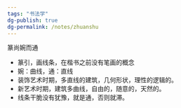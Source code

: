 ```yaml
---
tags: "书法学"
dg-publish: true
dg-permalink: /notes/zhuanshu
---
```


篆尚婉而通
- 篆引，画线条，在楷书之前没有笔画的概念
- 婉：曲线，通：直线
- 装饰艺术时期，多直线的建筑，几何形状，理性的逻辑的。
- 新艺术时期，建筑多曲线，自由的，随意的，天然的。
- 线条干脆没有犹豫，就是通，否则就滞。